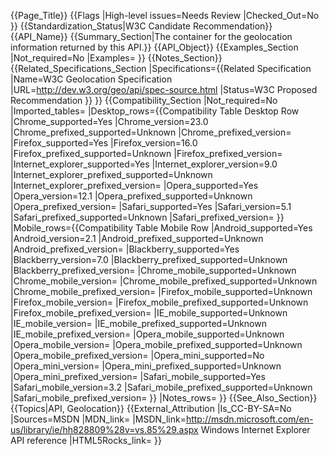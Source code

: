 {{Page_Title}}
{{Flags
|High-level issues=Needs Review
|Checked_Out=No
}}
{{Standardization_Status|W3C Candidate Recommendation}}
{{API_Name}}
{{Summary_Section|The container for the geolocation information returned by this API.}}
{{API_Object}}
{{Examples_Section
|Not_required=No
|Examples=
}}
{{Notes_Section}}
{{Related_Specifications_Section
|Specifications={{Related Specification
|Name=W3C Geolocation Specification
|URL=http://dev.w3.org/geo/api/spec-source.html
|Status=W3C Proposed Recommendation
}}
}}
{{Compatibility_Section
|Not_required=No
|Imported_tables=
|Desktop_rows={{Compatibility Table Desktop Row
|Chrome_supported=Yes
|Chrome_version=23.0
|Chrome_prefixed_supported=Unknown
|Chrome_prefixed_version=
|Firefox_supported=Yes
|Firefox_version=16.0
|Firefox_prefixed_supported=Unknown
|Firefox_prefixed_version=
|Internet_explorer_supported=Yes
|Internet_explorer_version=9.0
|Internet_explorer_prefixed_supported=Unknown
|Internet_explorer_prefixed_version=
|Opera_supported=Yes
|Opera_version=12.1
|Opera_prefixed_supported=Unknown
|Opera_prefixed_version=
|Safari_supported=Yes
|Safari_version=5.1
|Safari_prefixed_supported=Unknown
|Safari_prefixed_version=
}}
|Mobile_rows={{Compatibility Table Mobile Row
|Android_supported=Yes
|Android_version=2.1
|Android_prefixed_supported=Unknown
|Android_prefixed_version=
|Blackberry_supported=Yes
|Blackberry_version=7.0
|Blackberry_prefixed_supported=Unknown
|Blackberry_prefixed_version=
|Chrome_mobile_supported=Unknown
|Chrome_mobile_version=
|Chrome_mobile_prefixed_supported=Unknown
|Chrome_mobile_prefixed_version=
|Firefox_mobile_supported=Unknown
|Firefox_mobile_version=
|Firefox_mobile_prefixed_supported=Unknown
|Firefox_mobile_prefixed_version=
|IE_mobile_supported=Unknown
|IE_mobile_version=
|IE_mobile_prefixed_supported=Unknown
|IE_mobile_prefixed_version=
|Opera_mobile_supported=Unknown
|Opera_mobile_version=
|Opera_mobile_prefixed_supported=Unknown
|Opera_mobile_prefixed_version=
|Opera_mini_supported=No
|Opera_mini_version=
|Opera_mini_prefixed_supported=Unknown
|Opera_mini_prefixed_version=
|Safari_mobile_supported=Yes
|Safari_mobile_version=3.2
|Safari_mobile_prefixed_supported=Unknown
|Safari_mobile_prefixed_version=
}}
|Notes_rows=
}}
{{See_Also_Section}}
{{Topics|API, Geolocation}}
{{External_Attribution
|Is_CC-BY-SA=No
|Sources=MSDN
|MDN_link=
|MSDN_link=http://msdn.microsoft.com/en-us/library/ie/hh828809%28v=vs.85%29.aspx Windows Internet Explorer API reference
|HTML5Rocks_link=
}}